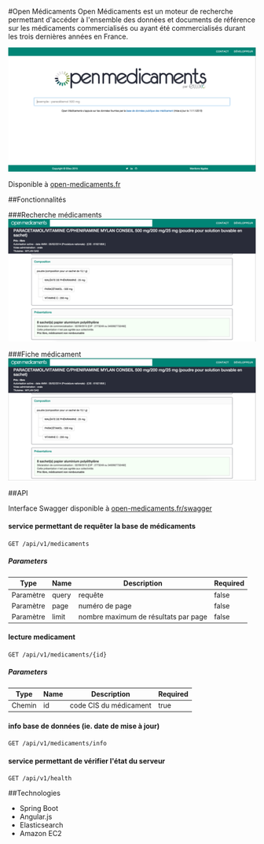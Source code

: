 #Open Médicaments
Open Médicaments est un moteur de recherche permettant d'accéder à l'ensemble des données et documents de référence sur les médicaments commercialisés ou ayant été commercialisés durant les trois dernières années en France.

<img src="https://github.com/Ellixo/MedicamentDB/blob/master/doc/screenshot-home.png" alt="Open Médicaments" width="700px"/>

Disponible à  [open-medicaments.fr](http://open-medicaments.fr)

##Fonctionnalités

###Recherche médicaments
<img src="https://github.com/Ellixo/MedicamentDB/blob/master/doc/screenshot-search.png" alt="Recherche médicaments" width="700px"/>

###Fiche médicament
<img src="https://github.com/Ellixo/MedicamentDB/blob/master/doc/screenshot-fiche.png" alt="Fiche médicament" width="700px"/>



##API

Interface Swagger disponible à [open-medicaments.fr/swagger](http://open-medicaments.fr/swagger-ui.html)

#### service permettant de requêter la base de médicaments
```
GET /api/v1/medicaments
```

##### Parameters
|Type|Name|Description|Required|
|----|----|----|----|
|Paramètre|query|requête|false|
|Paramètre|page|numéro de page|false|
|Paramètre|limit|nombre maximum de résultats par page|false|

#### lecture medicament
```
GET /api/v1/medicaments/{id}
```

##### Parameters
|Type|Name|Description|Required|
|----|----|----|----|
|Chemin|id|code CIS du médicament|true|

#### info base de données (ie. date de mise à jour)
```
GET /api/v1/medicaments/info
```
#### service permettant de vérifier l'état du serveur
```
GET /api/v1/health
```

##Technologies
- Spring Boot
- Angular.js
- Elasticsearch
- Amazon EC2
